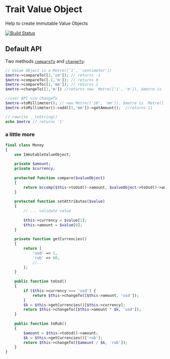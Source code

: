 # Trait Value Object
Help to create immutable Value Objects

[![Build Status](https://travis-ci.org/githubjeka/value-object.svg?branch=master)](https://travis-ci.org/githubjeka/value-object)

## Default API

Two methods [`compareTo`](https://github.com/githubjeka/value-object/blob/master/src/ImmutableValueObject.php#L64-L86) 
and [`changeTo`](https://github.com/githubjeka/value-object/blob/master/src/ImmutableValueObject.php#L64-L86):

```php
// Value Object is a Metre(['1', 'centimeter'])
$metre->compareTo([2,'cm']); // returns -1
$metre->compareTo([.1,'m']); // returns 0
$metre->compareTo([1,'mm']); // returns 1
$metre->changeTo([1,'m']) //returns new  Metre(['1', 'm']), $metre is  Metre(['1', 'centimeter'])

//user API via changeTo
$metre->toMillimeter(); // new Metre(['10', 'mm']), $metre is  Metre(['1', 'centimeter'])
$metre->toMillimeter()->add([1,'mm'])->getAmount();  //returns 11

// rewrite __toString()
echo $metre // returns '1'
```

### a little more

```php
final class Money
{
    use ImmutableValueObject;
    
    private $amount;
    private $currency;
        
    protected function compare($valueObject)
    {
        return bccomp($this->toUsd()->amount, $valueObject->toUsd()->amount);
    }
    
    protected function setAttributes($value)
    {
        // ... validate value
        
        $this->currency = $value[1];
        $this->amount = $value[0];
    }
    
    private function getCurrencies()
    {
        return [
            'usd' => 1,
            'rub' => 60,
            //...
        ];
    }
    
    public function toUsd()
    {
        if ($this->currency === 'usd') {
            return $this->changeTo([$this->amount, 'usd']);
        }        
        $k = $this->getCurrencies()[$this->currency];
        return $this->changeTo([$this->amount * $k, 'usd']);
    }
    
    public function toRub()
    {            
        $amount = $this->toUsd()->amount;
        $k = $this->getCurrencies()['rub'];
        return $this->changeTo([$amount / $k, 'rub']);
    }
}
```
